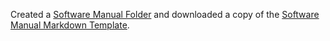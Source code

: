 
Created a [Software Manual Folder](math5610/Software_Manual/README.md) and downloaded a copy of the [Software Manual Markdown Template](math5610/Software_Manual/Software_Manual.md).
